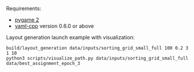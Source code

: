 Requirements:
- [pygame 2](https://www.pygame.org/news)
- [yaml-cpp](https://github.com/jbeder/yaml-cpp) version 0.6.0 or above

Layout generation launch example with visualization:

```
build/layout_generation data/inputs/sorting_grid_small_full 100 0.2 3 1 10
python3 scripts/visualize_path.py data/inputs/sorting_grid_small_full data/best_assignment_epoch_3
```